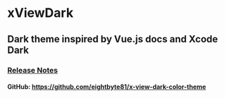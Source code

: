 # xViewDark

## Dark theme inspired by Vue.js docs and Xcode Dark

### [Release Notes](https://github.com/eightbyte81/x-view-dark-color-theme/blob/main/CHANGELOG.md)

#### GitHub: https://github.com/eightbyte81/x-view-dark-color-theme
